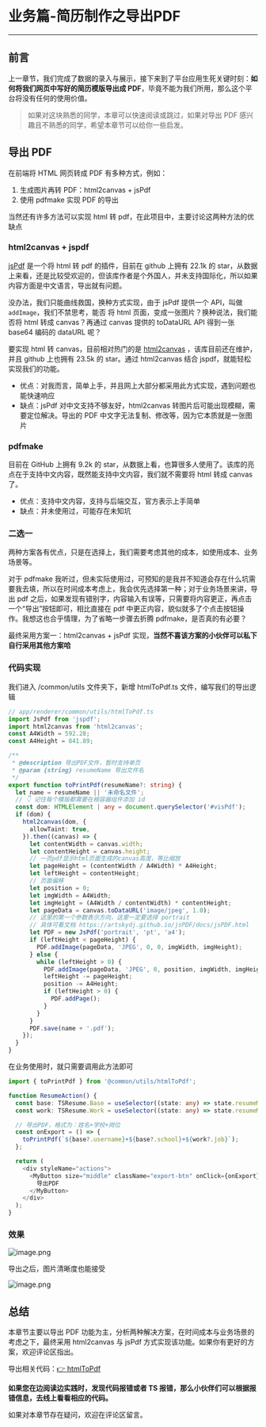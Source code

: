 
# 业务篇-简历制作之导出PDF
---

## 前言

上一章节，我们完成了数据的录入与展示，接下来到了平台应用生死关键时刻：**如何将我们网页中写好的简历模版导出成 PDF**，毕竟不能为我们所用，那么这个平台将没有任何的使用价值。

> 如果对这块熟悉的同学，本章可以快速阅读或跳过，如果对导出 PDF 感兴趣且不熟悉的同学，希望本章节可以给你一些启发。

## 导出 PDF

在前端将 HTML 网页转成 PDF 有多种方式，例如：

1.  生成图片再转 PDF：html2canvas + jsPdf
2.  使用 pdfmake 实现 PDF 的导出

当然还有许多方法可以实现 html 转 pdf，在此项目中，主要讨论这两种方法的优缺点

### html2canvas + jspdf

[jsPdf](https://github.com/MrRio/jsPDF) 是一个将 html 转 pdf 的插件，目前在 github 上拥有 22.1k 的 star，从数据上来看，还是比较受欢迎的，但该库作者是个外国人，并未支持国际化，所以如果内容方面是中文语言，导出就有问题。

没办法，我们只能曲线救国，换种方式实现，由于 jsPdf 提供一个 API，叫做 `addImage`，我们不禁思考，能否 将 html 页面，变成一张图片？换种说法，我们能否将 html 转成 canvas？再通过 canvas 提供的 toDataURL API 得到一张 base64 编码的 dataURL 呢？

要实现 html 转 canvas，目前相对热门的是 [html2canvas](https://github.com/niklasvh/html2canvas) ，该库目前还在维护，并且 github 上也拥有 23.5k 的 star。通过 html2canvas 结合 jspdf，就能轻松实现我们的功能。

- 优点：对我而言，简单上手，并且网上大部分都采用此方式实现，遇到问题也能快速响应
- 缺点：jsPdf 对中文支持不够友好，html2canvas 转图片后可能出现模糊，需要定位解决。导出的 PDF 中文字无法复制、修改等，因为它本质就是一张图片

### pdfmake

目前在 GitHub 上拥有 9.2k 的 star，从数据上看，也算很多人使用了。该库的亮点在于支持中文内容，既然能支持中文内容，我们就不需要将 html 转成 canvas 了。

- 优点：支持中文内容，支持与后端交互，官方表示上手简单
- 缺点：并未使用过，可能存在未知坑

### 二选一

两种方案各有优点，只是在选择上，我们需要考虑其他的成本，如使用成本、业务场景等。

对于 pdfmake 我听过，但未实际使用过，可预知的是我并不知道会存在什么坑需要我去填，所以在时间成本考虑上，我会优先选择第一种；对于业务场景来讲，导出 pdf 之后，如果发现有错别字，内容输入有误等，只需要将内容更正，再点击一个“导出”按钮即可，相比直接在 pdf 中更正内容，貌似就多了个点击按钮操作。我想这也合乎情理，为了省略一步骤去折腾 pdfmake，是否真的有必要？

最终采用方案一：html2canvas + jsPdf 实现，**当然不喜该方案的小伙伴可以私下自行采用其他方案哈**

### 代码实现

我们进入 /common/utils 文件夹下，新增 htmlToPdf.ts 文件，编写我们的导出逻辑

```ts
// app/renderer/common/utils/htmlToPdf.ts
import JsPdf from 'jspdf';
import html2canvas from 'html2canvas';
const A4Width = 592.28;
const A4Height = 841.89;

/**
 * @description 导出PDF文件，暂时支持单页
 * @param {string} resumeName 导出文件名
 */
export function toPrintPdf(resumeName?: string) {
  let name = resumeName || '未命名文件';
  // 👇 记住每个模版都需要在根容器组件添加 id
  const dom: HTMLElement | any = document.querySelector('#visPdf');
  if (dom) {
    html2canvas(dom, {
      allowTaint: true,
    }).then((canvas) => {
      let contentWidth = canvas.width;
      let contentHeight = canvas.height;
      // 一页pdf显示html页面生成的canvas高度，等比缩放
      let pageHeight = (contentWidth / A4Width) * A4Height;
      let leftHeight = contentHeight;
      // 页面偏移
      let position = 0;
      let imgWidth = A4Width;
      let imgHeight = (A4Width / contentWidth) * contentHeight;
      let pageData = canvas.toDataURL('image/jpeg', 1.0);
      // 这里的第一个参数表示方向，这里一定要选择 portrait
      // 具体可看文档 https://artskydj.github.io/jsPDF/docs/jsPDF.html
      let PDF = new JsPdf('portrait', 'pt', 'a4');
      if (leftHeight < pageHeight) {
        PDF.addImage(pageData, 'JPEG', 0, 0, imgWidth, imgHeight);
      } else {
        while (leftHeight > 0) {
          PDF.addImage(pageData, 'JPEG', 0, position, imgWidth, imgHeight);
          leftHeight -= pageHeight;
          position -= A4Height;
          if (leftHeight > 0) {
            PDF.addPage();
          }
        }
      }
      PDF.save(name + '.pdf');
    });
  }
}
```

在业务使用时，就只需要调用此方法即可

```ts
import { toPrintPdf } from '@common/utils/htmlToPdf';

function ResumeAction() {
  const base: TSResume.Base = useSelector((state: any) => state.resumeModel.base);
  const work: TSResume.Work = useSelector((state: any) => state.resumeModel.work);

  // 导出PDF，格式为：姓名+学校+岗位
  const onExport = () => {
    toPrintPdf(`${base?.username}+${base?.school}+${work?.job}`);
  };

  return (
    <div styleName="actions">
      <MyButton size="middle" className="export-btn" onClick={onExport}>
        导出PDF
      </MyButton>
    </div>
  );
}
```

### 效果

![image.png](https://p1-juejin.byteimg.com/tos-cn-i-k3u1fbpfcp/67ff89845e5f40f09cf955f4992ce09d~tplv-k3u1fbpfcp-watermark.image)

导出之后，图片清晰度也能接受

![image.png](https://p9-juejin.byteimg.com/tos-cn-i-k3u1fbpfcp/53032aceb593487ebfd3ab9484a35706~tplv-k3u1fbpfcp-watermark.image)

## 总结

本章节主要以导出 PDF 功能为主，分析两种解决方案，在时间成本与业务场景的考虑之下，最终采用 html2canvas 与 jsPdf 方式实现该功能。如果你有更好的方案，欢迎评论区指出。

导出相关代码：[👉 htmlToPdf](https://github.com/PDKSophia/visResumeMook/blob/chapter-11/app/renderer/common/utils/htmlToPdf.ts)

**如果您在边阅读边实践时，发现代码报错或者 TS 报错，那么小伙伴们可以根据报错信息，去线上看看相应的代码。**

如果对本章节存在疑问，欢迎在评论区留言。
    